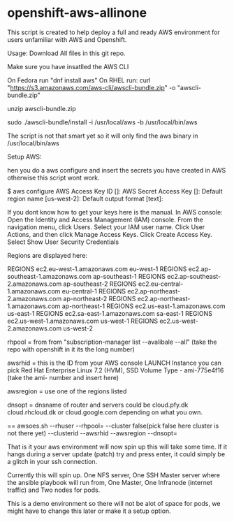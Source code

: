 # openshift-aws-allinone
This script is created to help deploy a full and ready AWS environment for users unfamiliar with AWS and Openshift.

Usage: 
Download All files in this git repo. 

Make sure you have insatlled the AWS CLI

On Fedora run "dnf install aws"
On RHEL run: 
curl "https://s3.amazonaws.com/aws-cli/awscli-bundle.zip" -o "awscli-bundle.zip"

unzip awscli-bundle.zip

sudo ./awscli-bundle/install -i /usr/local/aws -b /usr/local/bin/aws

The script is not that smart yet so it will only find the aws binary in /usr/local/bin/aws

Setup AWS: 

hen you do a aws configure and insert the secrets you have created in AWS otherwise this script wont work. 

$ aws configure
AWS Access Key ID [<somenumbers>]: 
AWS Secret Access Key [<Somenumbers>]: 
Default region name [us-west-2]: 
Default output format [text]: 

If you dont know how to get your keys here is the manual.
In AWS console: 
Open the Identity and Access Management (IAM) console.
From the navigation menu, click Users.
Select your IAM user name.
Click User Actions, and then click Manage Access Keys.
Click Create Access Key.
Select Show User Security Credentials

Regions are displayed here: 

REGIONS        ec2.eu-west-1.amazonaws.com     eu-west-1
REGIONS        ec2.ap-southeast-1.amazonaws.com        ap-southeast-1
REGIONS        ec2.ap-southeast-2.amazonaws.com        ap-southeast-2
REGIONS        ec2.eu-central-1.amazonaws.com  eu-central-1
REGIONS        ec2.ap-northeast-2.amazonaws.com        ap-northeast-2
REGIONS        ec2.ap-northeast-1.amazonaws.com        ap-northeast-1
REGIONS        ec2.us-east-1.amazonaws.com     us-east-1
REGIONS        ec2.sa-east-1.amazonaws.com     sa-east-1
REGIONS        ec2.us-west-1.amazonaws.com     us-west-1
REGIONS        ec2.us-west-2.amazonaws.com     us-west-2

rhpool = from from "subscription-manager list --avalibale --all" (take the repo with openshift in it its the long number)

awsrhid = this is the ID from your AWS console LAUNCH Instance you can pick Red Hat Enterprise Linux 7.2 (HVM), SSD Volume Type - ami-775e4f16 (take the ami- number and insert here)

awsregion = use one of the regions listed

dnsopt = dnsname of router and servers could be cloud.pfy.dk cloud.rhcloud.dk or cloud.google.com depending on what you own.



== 
awsoes.sh --rhuser <RHN USERNAME> --rhpool=<RHNPOOLID>  --cluster false(pick false here cluster is not there yet) --clusterid <Name of your setup>  --awsrhid <AWS Image name> --awsregion <AWS Region> --dnsopt=<DNS DOMAIN>

That is it your aws environment will now spin up this will take some time.
If it hangs during a server update (patch) try and press enter, it could simply be a glitch in your ssh connection. 

Currently this will spin up.
One NFS server, One SSH Master server where the ansible playbook will run from, One Master, One Infranode (internet traffic) and Two nodes for pods. 

This is a demo environment so there will not be alot of space for pods, we might have to change this later or make it a setup option. 
